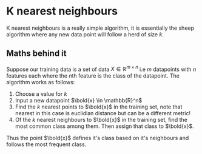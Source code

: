 # K nearest neighbours

K nearest neighbours is a really simple algorithm, it is essentially the sheep algorithm where any new data point will follow a herd of size $k$.

## Maths behind it

Suppose our training data is a set of data $X \in \mathbb{R}^{m \times n}$ i.e $m$ datapoints with $n$ features each where the $n$th feature is the class of the datapoint. The algorithm works as follows:

1. Choose a value for $k$
2. Input a new datapoint $\bold{x} \in \mathbb{R}^n$
3. Find the $k$ nearest points to $\bold{x}$ in the training set, note that nearest in this case is euclidian distance but can be a different metric!
4. Of the $k$ nearest neighbours to $\bold{x}$ in the training set, find the most common class among them. Then assign that class to $\bold{x}$.

Thus the point $\bold{x}$ defines it's class based on it's neighbours and follows the most frequent class.